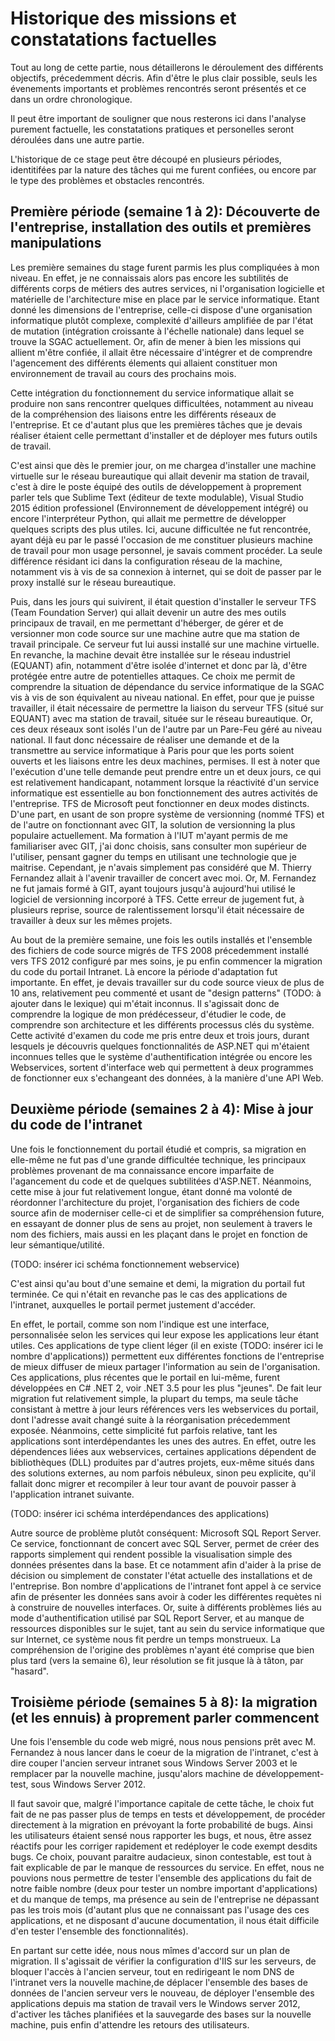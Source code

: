 # Historique des missions et constatations factuelles 

Tout au long de cette partie, nous détaillerons le déroulement des différents objectifs, précedemment décris. Afin d'être le plus clair possible, seuls les évenements importants et problèmes rencontrés seront présentés et ce dans un ordre chronologique.  

Il peut être important de souligner que nous resterons ici dans l'analyse purement factuelle, les constatations pratiques et personelles seront déroulées dans une autre partie. 

L'historique de ce stage peut être découpé en plusieurs périodes, identitifées par la nature des tâches qui me furent confiées, ou encore par le type des problèmes et obstacles rencontrés. 


## Première période (semaine 1 à 2): Découverte de l'entreprise, installation des outils et premières manipulations

Les première semaines du stage furent parmis les plus compliquées à mon niveau. En effet, je ne connaissais alors pas encore les subtilités de différents corps de métiers des autres services, ni l'organisation logicielle et matérielle de l'architecture mise en place par le service informatique. 
Etant donné les dimensions de l'entreprise, celle-ci dispose d'une organisation informatique plutôt complexe, complexité d'ailleurs amplifiée de par l'état de mutation (intégration croissante à l'échelle nationale) dans lequel se trouve la SGAC actuellement. 
Or, afin de mener à bien les missions qui allient m'être confiée, il allait être nécessaire d'intégrer et de comprendre l'agencement des différents élements qui allaient constituer mon environnement de travail au cours des prochains mois. 

Cette intégration du fonctionnement du service informatique allait se produire non sans rencontrer quelques difficultées, notamment au niveau de la compréhension des liaisons entre les différents réseaux de l'entreprise. Et ce d'autant plus que les premières tâches que je devais réaliser étaient celle permettant d'installer et de déployer mes futurs outils de travail. 

C'est ainsi que dès le premier jour, on me chargea d'installer une machine virtuelle sur le réseau bureautique qui allait devenir ma station de travail, c'est à dire le poste équipé des outils de développement à proprement parler tels que Sublime Text (éditeur de texte modulable), Visual Studio 2015 édition professionel (Environnement de développement intégré) ou encore l'interpréteur Python, qui allait me permettre de développer quelques scripts des plus utiles.
Ici, aucune difficultée ne fut rencontrée, ayant déjà eu par le passé l'occasion de me constituer plusieurs machine de travail pour mon usage personnel, je savais comment procéder. La seule différence résidant ici dans la configuration réseau de la machine, notamment vis à vis de sa connexion à internet, qui se doit de passer par le proxy installé sur le réseau bureautique. 

Puis, dans les jours qui suivirent, il était question d'installer le serveur TFS (Team Foundation Server) qui allait devenir un autre des mes outils principaux de travail, en me permettant d'héberger, de gérer et de versionner mon code source sur une machine autre que ma station de travail principale. Ce serveur fut lui aussi installé sur une machine virtuelle. En revanche, la machine devait être installée sur le réseau industriel (EQUANT) afin, notamment d'être isolée d'internet et donc par là, d'être protégée entre autre de potentielles attaques. 
Ce choix me permit de comprendre la situation de dépendance du service informatique de la SGAC vis à vis de son équivalent au niveau national. 
En effet, pour que je puisse travailler, il était nécessaire de permettre la liaison du serveur TFS (situé sur EQUANT) avec ma station de travail, située sur le réseau bureautique. Or, ces deux réseaux sont isolés l'un de l'autre par un Pare-Feu géré au niveau national. Il faut donc nécessaire de réaliser une demande et de la transmettre au service informatique à Paris pour que les ports soient ouverts et les liaisons entre les deux machines, permises. Il est à noter que l'exécution d'une telle demande peut prendre entre un et deux jours, ce qui est relativement handicapant, notamment lorsque la réactivité d'un service informatique est essentielle au bon fonctionnement des autres activités de l'entreprise. 
TFS de Microsoft peut fonctionner en deux modes distincts. D'une part, en usant de son propre système de versionning (nommé TFS) et de l'autre on fonctionnant avec GIT, la solution de versionning la plus populaire actuellement. Ma formation à l'IUT m'ayant permis de me familiariser avec GIT, j'ai donc choisis, sans consulter mon supérieur de l'utiliser, pensant gagner du temps en utilisant une technologie que je maitrise. Cependant, je n'avais simplement pas considéré que M. Thierry Fernandez allait à l'avenir travailler de concert avec moi. Or, M. Fernandez ne fut jamais formé à GIT, ayant toujours jusqu'à aujourd'hui utilisé le logiciel de versionning incorporé à TFS. Cette erreur de jugement fut, à plusieurs reprise, source de ralentissement lorsqu'il était nécessaire de travailler à deux sur les mêmes projets. 

Au bout de la première semaine, une fois les outils installés et l'ensemble des fichiers de code source migrés de TFS 2008 précedemment installé vers TFS 2012 configuré par mes soins, je pu enfin commencer la migration du code du portail Intranet. 
Là encore la période d'adaptation fut importante. En effet, je devais travailler sur du code source vieux de plus de 10 ans, relativement peu commenté et usant de "design patterns" (TODO: à ajouter dans le lexique) qui m'était inconnus. Il s'agissait donc de comprendre la logique de mon prédécesseur, d'étudier le code, de comprendre son architecture et les différents processus clés du système. Cette activité d'examen du code me pris entre deux et trois jours, durant lesquels je découvris quelques fonctionnalités de ASP.NET qui m'étaient inconnues telles que le système d'authentification intégrée ou encore les Webservices, sortent d'interface web qui permettent à deux programmes de fonctionner eux s'echangeant des données, à la manière d'une API Web. 

## Deuxième période (semaines 2 à 4): Mise à jour du code de l'intranet

Une fois le fonctionnement du portail étudié et compris, sa migration en elle-même ne fut pas d'une grande difficultée technique, les principaux problèmes provenant de ma connaissance encore imparfaite de l'agancement du code et de quelques subtilitées d'ASP.NET. 
Néanmoins, cette mise à jour fut relativement longue, étant donné ma volonté de réordonner l'architecture du projet, l'organisation des fichiers de code source afin de moderniser celle-ci et de simplifier sa compréhension future, en essayant de donner plus de sens au projet, non seulement à travers le nom des fichiers, mais aussi en les plaçant dans le projet en fonction de leur sémantique/utilité. 

(TODO: insérer ici schéma fonctionnement webservice)

C'est ainsi qu'au bout d'une semaine et demi, la migration du portail fut terminée. Ce qui n'était en revanche pas le cas des applications de l'intranet, auxquelles le portail permet justement d'accéder.

En effet, le portail, comme son nom l'indique est une interface, personnalisée selon les services qui leur expose les applications leur étant utiles. Ces applications de type client léger (il en existe (TODO: insérer ici le nombre d'applications)) permettent eux différentes fonctions de l'entreprise de mieux diffuser de mieux partager l'information au sein de l'organisation.
Ces applications, plus récentes que le portail en lui-même, furent développées en C# .NET 2, voir .NET 3.5 pour les plus "jeunes". De fait leur migration fut relativement simple, la plupart du temps, ma seule tâche consistant à mettre à jour leurs références vers les webservices du portail, dont l'adresse avait changé suite à la réorganisation précedemment exposée. Néanmoins, cette simplicité fut parfois relative, tant les applications sont interdépendantes les unes des autres. En effet, outre les dépendences liées aux webservices, certaines applications dépendent de bibliothèques (DLL) produites par d'autres projets, eux-même situés dans des solutions externes, au nom parfois nébuleux, sinon peu explicite, qu'il fallait donc migrer et recompiler à leur tour avant de pouvoir passer à l'application intranet suivante. 

(TODO: insérer ici schéma interdépendances des applications)

Autre source de problème plutôt conséquent: Microsoft SQL Report Server. Ce service, fonctionnant de concert avec SQL Server, permet de créer des rapports simplement qui rendent possible la visualisation simple des données présentes dans la base. Et ce notamment afin d'aider à la prise de décision ou simplement de constater l'état actuelle des installations et de l'entreprise. 
Bon nombre d'applications de l'intranet font appel à ce service afin de présenter les données sans avoir à coder les différentes requètes ni à construire de nouvelles interfaces. Or, suite à différents problèmes liés au mode d'authentification utilisé par SQL Report Server, et au manque de ressources disponibles sur le sujet, tant au sein du service informatique que sur Internet, ce système nous fit perdre un temps monstrueux. La compréhension de l'origine des problèmes n'ayant été comprise que bien plus tard (vers la semaine 6), leur résolution se fit jusque là à tâton, par "hasard".

## Troisième période (semaines 5 à 8): la migration (et les ennuis) à proprement parler commencent

Une fois l'ensemble du code web migré, nous nous pensions prêt avec M. Fernandez à nous lancer dans le coeur de la migration de l'intranet, c'est à dire couper l'ancien serveur intranet sous Windows Server 2003 et le remplacer par la nouvelle machine, jusqu'alors machine de développement-test, sous Windows Server 2012. 

Il faut savoir que, malgré l'importance capitale de cette tâche, le choix fut fait de ne pas passer plus de temps en tests et développement, de procéder directement à la migration en prévoyant la forte probabilité de bugs. Ainsi les utilisateurs étaient sensé nous rapporter les bugs, et nous, être assez réactifs pour les corriger rapidement et redéployer le code exempt desdits bugs. Ce choix, pouvant paraitre audacieux, sinon contestable, est tout à fait explicable de par le manque de ressources du service. En effet, nous ne pouvions nous permettre de tester l'ensemble des applications du fait de notre faible nombre (deux pour tester un nombre important d'applications) et du manque de temps, ma présence au sein de l'entreprise ne dépassant pas les trois mois (d'autant plus que ne connaissant pas l'usage des ces applications, et ne disposant d'aucune documentation, il nous était difficile d'en tester l'ensemble des fonctionnalités). 

En partant sur cette idée, nous nous mîmes d'accord sur un plan de migration. Il s'agissait de vérifier la configuration d'IIS sur les serveurs, de bloquer l'accès à l'ancien serveur, tout en redirigeant le nom DNS de l'intranet vers la nouvelle machine,de déplacer l'ensemble des bases de données de l'ancien serveur vers le nouveau, de déployer l'ensemble des applications depuis ma station de travail vers le Windows server 2012, d'activer les tâches planifiées et la sauvegarde des bases sur la nouvelle machine, puis enfin d'attendre les retours des utilisateurs. 


